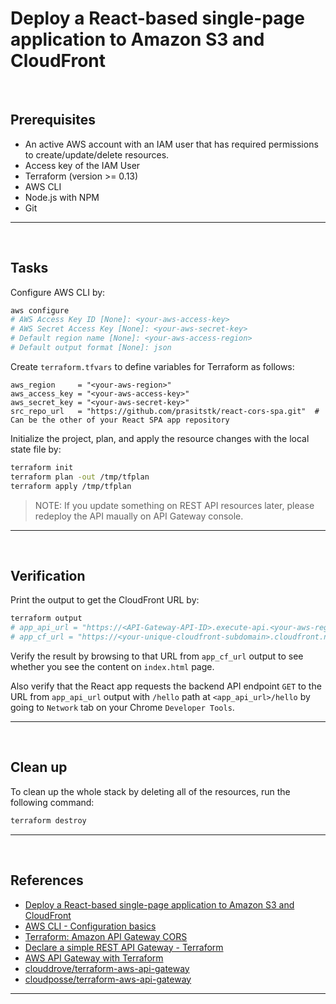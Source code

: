 # Deploy a React-based single-page application to Amazon S3 and CloudFront

&nbsp;

## Prerequisites

- An active AWS account with an IAM user that has required permissions to create/update/delete resources.
- Access key of the IAM User
- Terraform (version >= 0.13)
- AWS CLI
- Node.js with NPM
- Git

---

&nbsp;

## Tasks

Configure AWS CLI by:

```sh
aws configure
# AWS Access Key ID [None]: <your-aws-access-key>
# AWS Secret Access Key [None]: <your-aws-secret-key>
# Default region name [None]: <your-aws-access-region>
# Default output format [None]: json
```

Create `terraform.tfvars` to define variables for Terraform as follows:

```
aws_region     = "<your-aws-region>"
aws_access_key = "<your-aws-access-key>"
aws_secret_key = "<your-aws-secret-key>"
src_repo_url   = "https://github.com/prasitstk/react-cors-spa.git"  # Can be the other of your React SPA app repository
```

Initialize the project, plan, and apply the resource changes with the local state file by:

```sh
terraform init
terraform plan -out /tmp/tfplan
terraform apply /tmp/tfplan
```

> NOTE: If you update something on REST API resources later, please redeploy the API maually on API Gateway console.

---

&nbsp;

## Verification

Print the output to get the CloudFront URL by:

```sh
terraform output
# app_api_url = "https://<API-Gateway-API-ID>.execute-api.<your-aws-region>.amazonaws.com/v1"
# app_cf_url = "https://<your-unique-cloudfront-subdomain>.cloudfront.net"
```

Verify the result by browsing to that URL from `app_cf_url` output to see whether you see the content on `index.html` page.

Also verify that the React app requests the backend API endpoint `GET` to the URL from `app_api_url` output with `/hello` path at `<app_api_url>/hello` by going to `Network` tab on your Chrome `Developer Tools`.

---

&nbsp;

## Clean up

To clean up the whole stack by deleting all of the resources, run the following command:

```sh
terraform destroy
```

---

&nbsp;

## References

- [Deploy a React-based single-page application to Amazon S3 and CloudFront](https://docs.aws.amazon.com/prescriptive-guidance/latest/patterns/deploy-a-react-based-single-page-application-to-amazon-s3-and-cloudfront.html)
- [AWS CLI - Configuration basics](https://docs.aws.amazon.com/cli/latest/userguide/cli-configure-quickstart.html)
- [Terraform: Amazon API Gateway CORS](https://www.linkedin.com/pulse/terraform-amazon-api-gateway-cors-ahmad-ferdaus-abd-razak/?trk=pulse-article_more-articles_related-content-card)
- [Declare a simple REST API Gateway - Terraform](https://dev.to/mxglt/declare-a-simple-rest-api-gateway-terraform-5ci5)
- [AWS API Gateway with Terraform](https://medium.com/onfido-tech/aws-api-gateway-with-terraform-7a2bebe8b68f)
- [clouddrove/terraform-aws-api-gateway](https://github.com/clouddrove/terraform-aws-api-gateway)
- [cloudposse/terraform-aws-api-gateway](https://github.com/cloudposse/terraform-aws-api-gateway)

---
